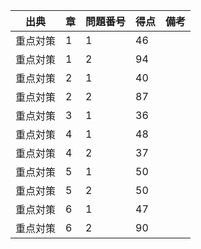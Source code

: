 

| 出典 | 章 | 問題番号 | 得点 | 備考 |
| ----------- | ------ | ------ | ------- | ---------------------------------- |
| 重点対策 | 1 | 1 | 46 | |
| 重点対策 | 1 | 2 | 94 | |
| 重点対策 | 2 | 1 | 40 | |
| 重点対策 | 2 | 2 | 87 | |
| 重点対策 | 3 | 1 | 36 | |
| 重点対策 | 4 | 1 | 48 | |
| 重点対策 | 4 | 2 | 37 | |
| 重点対策 | 5 | 1 | 50 | |
| 重点対策 | 5 | 2 | 50 | |
| 重点対策 | 6 | 1 | 47 | |
| 重点対策 | 6 | 2 | 90 | |
